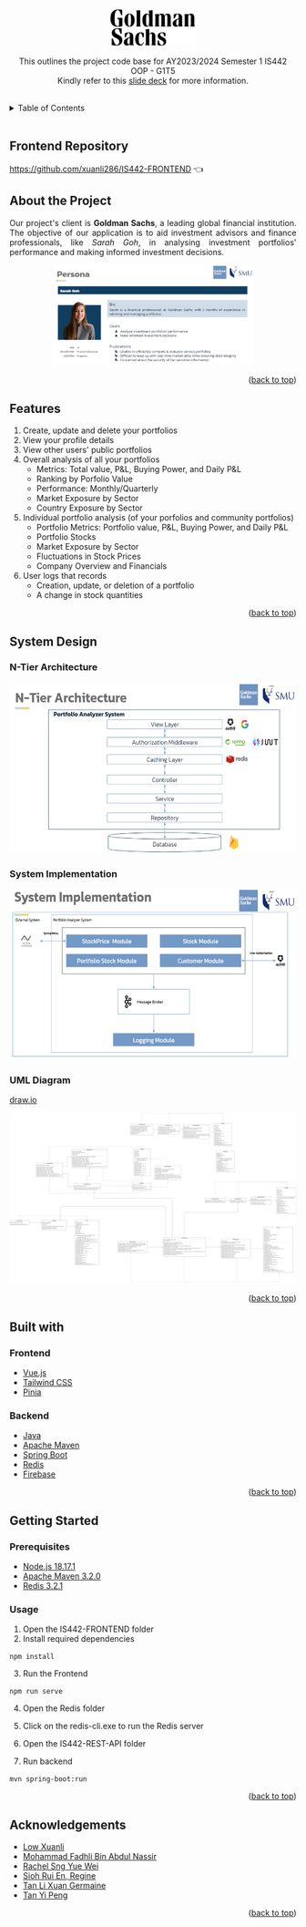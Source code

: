 <div align="center">
  <img src="https://raw.githubusercontent.com/xuanli286/IS442-FRONTEND/d1a854cdcf681d22a726a4a4a6a22649b4135cb8/public/gs-logo.svg" alt="Logo" width="30%">
  <p>
    This outlines the project code base for AY2023/2024 Semester 1 IS442 OOP - G1T5
    <br>
    Kindly refer to this <a href="./G1T5.pptx" download>slide deck</a> for more information.
  </p>
</div>
<br/>

<details id="table-of-contents">
    <summary>Table of Contents</summary>
    <ol>
        <li>
            <a href="#frontend-repository">Frontend Repository</a>
        </li>
        <li>
            <a href="#about-the-project">About the Project</a>
        </li>
        <li>
            <a href="#features">Features</a>
        </li>
        <li>
            <a href="#system-design">System Design</a>
            <ul>
                <li>
                    <a href="#n-tier-architecture">N-Tier Architecture</a>
                </li>
                <li>
                    <a href="#system-implementation">System Implementation</a>
                </li>
                <li>
                    <a href="#uml-diagram">UML Diagram</a>
                </li>
            </ul>
        </li>
        <li>
            <a href="#built-with">Built with</a>
            <ul>
                <li>
                    <a href="#frontend">Frontend</a>
                </li>
                <li>
                    <a href="#backend">Backend</a>
                </li>
            </ul>
        </li>
        <li>
            <a href="#getting-started">Getting Started</a>
            <ul>
                <li>
                    <a href="#prerequisites">Prerequisites</a>
                </li>
                <li>
                    <a href="#usage">Usage</a>
                </li>
            </ul>
        </li>
        <li>
            <a href="#acknowledgements">Acknowledgements</a>
        </li>
    </ol>
</details>
<br/>

## Frontend Repository
https://github.com/xuanli286/IS442-FRONTEND 👈

## About the Project
<p style="text-align: justify;">
    Our project's client is <b>Goldman Sachs</b>, a leading global financial institution. 
    The objective of our application is to aid investment advisors and finance professionals, like <em>Sarah Goh</em>, in analysing investment portfolios' performance and making informed investment decisions.
</p>
<div align="center">
    <img width="70%" src="./images/persona.png">
</div>
<p align="right">(<a href="#table-of-contents">back to top</a>)</p>

## Features
<ol>
    <li>Create, update and delete your portfolios</li>
    <li>View your profile details</li>
    <li>View other users' public portfolios</li>
    <li>
        Overall analysis of all your portfolios
        <ul>
            <li>Metrics: Total value, P&L, Buying Power, and Daily P&L</li>
            <li>Ranking by Porfolio Value</li>
            <li>Performance: Monthly/Quarterly</li>
            <li>Market Exposure by Sector</li>
            <li>Country Exposure by Sector</li>
        </ul>
    </li>
    <li>
        Individual portfolio analysis (of your porfolios and community portfolios)
        <ul>
            <li>Portfolio Metrics: Portfolio value, P&L, Buying Power, and Daily P&L</li>
            <li>Portfolio Stocks</li>
            <li>Market Exposure by Sector</li>
            <li>Fluctuations in Stock Prices</li>
            <li>Company Overview and Financials</li>
        </ul>
    </li>
    <li>
        User logs that records
        <ul>
            <li>Creation, update, or deletion of a portfolio</li>
            <li>A change in stock quantities</li>
        </ul>
    </li>
</ol>
<p align="right">(<a href="#table-of-contents">back to top</a>)</p>

## System Design
### N-Tier Architecture
<div align="center">
	<img src="./images/n-tier.png" alt="n-tier" width="600" height="300">
</div>

### System Implementation
<div align="center">
	<img src="./images/system_implementation.png" alt="system-implementation" width="600" height="300">
</div>

### UML Diagram
<a href="https://drive.google.com/file/d/1_DcWD0vo612p91lRy6k6_O9ijme_1JFq/view?usp=sharing">draw.io</a>
<div align="center">
	<img src="./images/uml.jpg" alt="uml-diagram" width="600" height="300">
</div>
<p align="right">(<a href="#table-of-contents">back to top</a>)</p>


## Built with

### Frontend
<ul>
    <li>
        <a href="https://vuejs.org">Vue.js</a>
    </li>
    <li>
        <a href="https://tailwindcss.com/">Tailwind CSS</a>
    </li>
    <li>
        <a href="https://pinia.vuejs.org/">Pinia</a>
    </li>
</ul>

### Backend
<ul>
    <li>
        <a href="https://www.java.com/en/">Java</a>
    </li>
    <li>
        <a href="https://maven.apache.org/index.html">Apache Maven</a>
    </li>
    <li>
        <a href="https://spring.io/projects/spring-boot">Spring Boot</a>
    </li>
    <li>
        <a href="https://github.com/microsoftarchive/redis/releases/tag/win-3.2.100">Redis</a>
    </li>
    <li>
        <a href="https://firebase.google.com/">Firebase</a>
    </li>
</ul>

<p align="right">(<a href="#table-of-contents">back to top</a>)</p>


## Getting Started

### Prerequisites
<ul>
    <li>
        <a href="https://nodejs.org/en">Node.js 18.17.1</a>
    </li>
    <li>
        <a href="https://maven.apache.org/install.html">Apache Maven 3.2.0</a>
    </li>
    <li>
        <a href="https://github.com/microsoftarchive/redis/releases/tag/win-3.2.100">Redis 3.2.1</a>
    </li>
</ul>

### Usage

1. Open the IS442-FRONTEND folder
2. Install required dependencies

```
npm install
```
3. Run the Frontend

```
npm run serve
```
4. Open the Redis folder
5. Click on the redis-cli.exe to run the Redis server

6. Open the IS442-REST-API folder
7. Run backend

```
mvn spring-boot:run
```

<p align="right">(<a href="#table-of-contents">back to top</a>)</p>


## Acknowledgements
* [Low Xuanli](https://github.com/xuanli286)
* [Mohammad Fadhli Bin Abdul Nassir](https://github.com/mohammadfadhli)
* [Rachel Sng Yue Wei](https://github.com/rrachea)
* [Sioh Rui En, Regine](https://github.com/ruigine)
* [Tan Li Xuan Germaine](https://github.com/germainetan)
* [Tan Yi Peng](https://github.com/tanyipeng834)
<p align="right">(<a href="#table-of-contents">back to top</a>)</p>